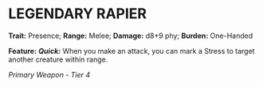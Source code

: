 ﻿---
tags:
  - Item
  - Weapon
name: 'LEGENDARY RAPIER'
trait: 'Presence'
range: 'Melee'
damage: 'd8+9 phy'
burden: 'One-Handed'
feat_name: 'Quick'
feat_text: 'When you make an attack, you can mark a Stress to target another creature within range.'
primary_or_secondary: 'Primary Weapon'
tier: 4
---

# LEGENDARY RAPIER

**Trait:** Presence; **Range:** Melee; **Damage:** d8+9 phy; **Burden:** One-Handed

**Feature:** ***Quick:*** When you make an attack, you can mark a Stress to target another creature within range.

*Primary Weapon - Tier 4*
